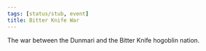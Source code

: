 ```yaml
---
tags: [status/stub, event]
title: Bitter Knife War
---
```


The war between the Dunmari and the Bitter Knife hogoblin nation. 
